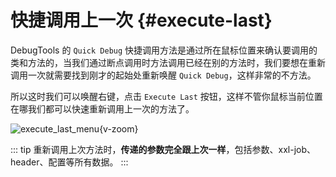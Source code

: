 # 快捷调用上一次 {#execute-last}

DebugTools 的 `Quick Debug` 快捷调用方法是通过所在鼠标位置来确认要调用的类和方法的，当我们通过断点调用时方法调用已经在别的方法时，我们要想在重新调用一次就需要找到刚才的起始处重新唤醒 `Quick Debug`，这样非常的不方法。  

所以这时我们可以唤醒右键，点击 `Execute Last` 按钮，这样不管你鼠标当前位置在哪我们都可以快速重新调用上一次的方法了。

![execute_last_menu](/images/execute_last_menu.png){v-zoom}

::: tip
重新调用上次方法时，**传递的参数完全跟上次一样**，包括参数、xxl-job、header、配置等所有数据。
:::